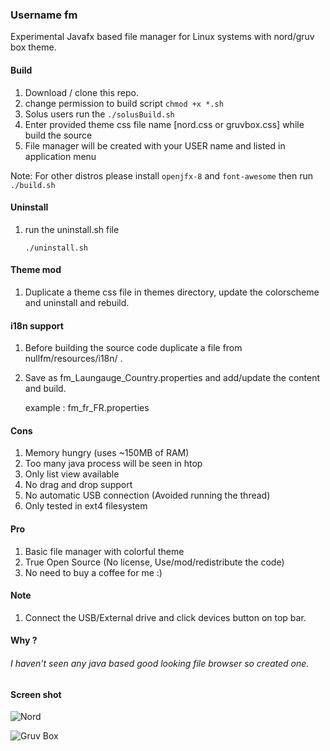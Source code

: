 ###  Username fm

Experimental Javafx based file manager for Linux systems with nord/gruv box theme.
 

#### Build

   1. Download / clone this repo.
   2. change permission to build script `chmod +x *.sh`      
   3. Solus users run the `./solusBuild.sh` 
   4. Enter provided theme css file name [nord.css or gruvbox.css] while build the source
   5. File manager will be created with your USER name and listed in application menu

Note: For other distros please install `openjfx-8` and `font-awesome` then run `./build.sh`

#### Uninstall
   1. run the uninstall.sh file
   
       `./uninstall.sh`
       
#### Theme mod 
    
   1. Duplicate a theme css file in themes directory, update the colorscheme and uninstall and rebuild.      

#### i18n support

   1. Before building the source code duplicate a file from nullfm/resources/i18n/ .
   2. Save as fm_Laungauge_Country.properties and add/update the content and build.

      example : fm_fr_FR.properties
    
#### Cons
  1. Memory hungry (uses ~150MB of RAM)
  2. Too many java process will be seen in htop
  3. Only list view available
  3. No drag and drop support
  4. No automatic USB connection (Avoided running the thread)
  5. Only tested in ext4 filesystem 

#### Pro
   1. Basic file manager with colorful theme
   2. True Open Source (No license, Use/mod/redistribute the code)
   3. No need to buy a coffee for me :)   

#### Note
   1. Connect the USB/External drive and click devices button on top bar.

#### Why ?
   
###### I haven't seen any java based good looking file browser so created one. 
 
#### Screen shot
 
![Nord](https://github.com/viyoriya/nullfm/blob/master/screenshot/2020-06-11-17-43-13.png)

![Gruv Box](https://github.com/viyoriya/nullfm/blob/master/screenshot/2020-06-11-17-38-10.png)
  
